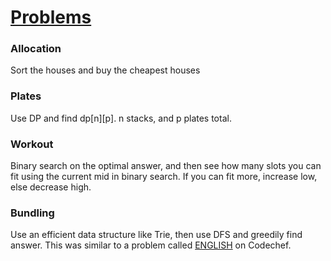 # [Problems](https://codingcompetitions.withgoogle.com/kickstart/round/000000000019ffc7)


### Allocation
Sort the houses and buy the cheapest houses

### Plates
Use DP and find dp[n][p].
n stacks, and p plates total.

### Workout
Binary search on the optimal answer, and then see how many slots you can fit using the current mid in binary search. If you can fit more, increase low, else decrease high.

### Bundling
Use an efficient data structure like Trie, then use DFS and greedily find answer.
This was similar to a problem called [ENGLISH](https://www.codechef.com/JAN20A/problems/ENGLISH) on Codechef.
